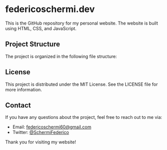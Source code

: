 # federicoschermi.dev
This is the GitHub repository for my personal website. The website is built using HTML, CSS, and JavaScript.

## Project Structure
The project is organized in the following file structure:
<!--
- index.html: The main file of the website along with the main.html file, containing the HTML structure.
- css/: This folder contains all CSS files used for styling the website.
- images/: This folder contains all images used on the website.
-->
## License
This project is distributed under the MIT License. See the LICENSE file for more information.

## Contact
If you have any questions about the project, feel free to reach out to me via:

- Email: federicoschermi60@gmail.com
- Twitter: [@SchermiFederico](https://twitter.com/SchermiFederico)

Thank you for visiting my website!

